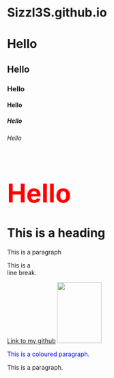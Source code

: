# Sizzl3S.github.io

<html lang="en-AU">
<body>
  <h1>Hello</h1>
  <h2>Hello</h2>
  <h3>Hello</h3>
  <h4>Hello</h4>
  <h5>Hello</h5>
  <h6>Hello</h6>

  <h1 style="color:red;font-size:60px;">Hello</h1>
</body>
<body>
  
<h1>This is a heading</h1>
<p>This is a paragraph</p>
<p>This is a <br> line break.</p>
<a href="github.com/Sizzl3S">Link to my github</a>
<img src="https://unsplash.com/photos/young-asian-travel-woman-is-enjoying-with-beautiful-place-in-bangkok-thailand-_Fqoswmdmoo" width="104" height="142">
<p style="color:blue;">This is a coloured paragraph.</p>
<p title="I'm a tooltip">This is a paragraph.</p>

</body>

</html>

